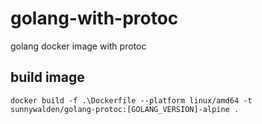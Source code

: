 # golang-with-protoc
golang docker image with protoc

## build image
```
docker build -f .\Dockerfile --platform linux/amd64 -t sunnywalden/golang-protoc:[GOLANG_VERSION]-alpine .
```

